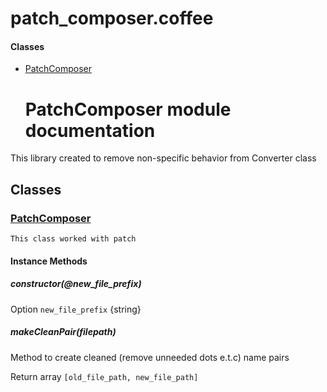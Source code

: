 # patch\_composer.coffee

#### Classes
  
* [PatchComposer](#PatchComposer)
  




  # PatchComposer module documentation #

This library created to remove non-specific behavior from Converter class




## Classes
  
### <a name="PatchComposer">[PatchComposer](PatchComposer)</a>
    
    This class worked with patch 

    
    
#### Instance Methods          
      
##### <a name="constructor">constructor(@_new_file_prefix_)</a>
Option `new_file_prefix` {string}  
      
##### <a name="makeCleanPair">makeCleanPair(filepath)</a>
Method to create cleaned (remove unneeded dots e.t.c) name pairs

Return array `[old_file_path, new_file_path]`

      
    
    
  



